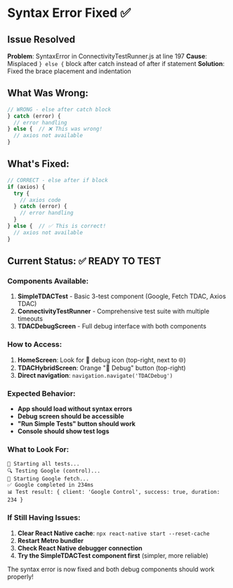 # Syntax Error Fixed ✅

## Issue Resolved
**Problem**: SyntaxError in ConnectivityTestRunner.js at line 197
**Cause**: Misplaced `} else {` block after catch instead of after if statement
**Solution**: Fixed the brace placement and indentation

## What Was Wrong:
```javascript
// WRONG - else after catch block
} catch (error) {
  // error handling
} else {  // ❌ This was wrong!
  // axios not available
}
```

## What's Fixed:
```javascript
// CORRECT - else after if block
if (axios) {
  try {
    // axios code
  } catch (error) {
    // error handling
  }
} else {  // ✅ This is correct!
  // axios not available
}
```

## Current Status: ✅ READY TO TEST

### Components Available:
1. **SimpleTDACTest** - Basic 3-test component (Google, Fetch TDAC, Axios TDAC)
2. **ConnectivityTestRunner** - Comprehensive test suite with multiple timeouts
3. **TDACDebugScreen** - Full debug interface with both components

### How to Access:
1. **HomeScreen**: Look for 🔧 debug icon (top-right, next to 🌐)
2. **TDACHybridScreen**: Orange "🔧 Debug" button (top-right)
3. **Direct navigation**: `navigation.navigate('TDACDebug')`

### Expected Behavior:
- **App should load without syntax errors**
- **Debug screen should be accessible**
- **"Run Simple Tests" button should work**
- **Console should show test logs**

### What to Look For:
```
🚀 Starting all tests...
🔍 Testing Google (control)...
📡 Starting Google fetch...
✅ Google completed in 234ms
📊 Test result: { client: 'Google Control', success: true, duration: 234 }
```

### If Still Having Issues:
1. **Clear React Native cache**: `npx react-native start --reset-cache`
2. **Restart Metro bundler**
3. **Check React Native debugger connection**
4. **Try the SimpleTDACTest component first** (simpler, more reliable)

The syntax error is now fixed and both debug components should work properly!